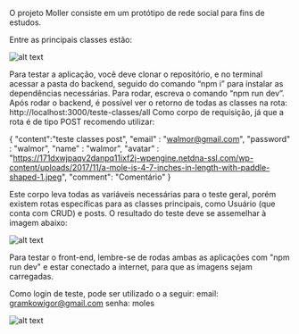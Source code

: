 O projeto Moller consiste em um protótipo de rede social para fins de estudos.

Entre as principais classes estão:


![alt text](https://i.imgur.com/QZel4K6.png)



Para testar a aplicação, você deve clonar o repositório, e no terminal acessar a pasta do backend, seguido do comando “npm i” para instalar as dependências necessárias. Para rodar, escreva o comando “npm run dev”. Após rodar o backend, é possível ver o retorno de todas as classes na rota: http://localhost:3000/teste-classes/all
Como corpo de requisição, já que a rota é de tipo POST recomendo utilizar:

{
	"content":"teste classes post",
	"email" : "walmor@gmail.com",
	"password" : "walmor", 
	"name" : "walmor", 
	"avatar" : "https://171dxwjpaqv2danpq11ixf2j-wpengine.netdna-ssl.com/wp-content/uploads/2017/11/a-mole-is-4-7-inches-in-length-with-paddle-shaped-1.jpeg",
	"comment": "Comentário"
}

Este corpo leva todas as variáveis necessárias para o teste geral, porém existem rotas específicas para as classes principais, como Usuário (que conta com CRUD) e posts. O resultado do teste deve se assemelhar à imagem abaixo:

![alt text](https://i.imgur.com/pZtKKlp.png)


Para testar o front-end, lembre-se de rodas ambas as aplicações com "npm run dev" e estar conectado a internet, para que as imagens sejam carregadas.

Como login de teste, pode ser utilizado o a seguir:
email: gramkowigor@gmail.com
senha: moles




![alt text](https://i.imgur.com/SIbwals.png)

